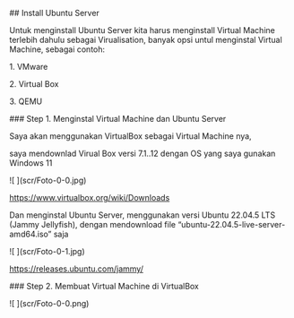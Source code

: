 \## Install Ubuntu Server

Untuk menginstall Ubuntu Server kita harus menginstall Virtual Machine terlebih dahulu sebagai Virualisation, banyak opsi untul menginstal Virtual Machine, sebagai contoh:

1\.	VMware

2\.	Virtual Box

3\.	QEMU



\### Step 1. Menginstal Virtual Machine dan Ubuntu Server

Saya akan menggunakan VirtualBox sebagai Virtual Machine nya,

saya mendownlad Virual Box versi 7.1..12 dengan OS yang saya gunakan Windows 11

!\[ ](scr/Foto-0-0.jpg)

https://www.virtualbox.org/wiki/Downloads



Dan menginstal Ubuntu Server, menggunakan versi Ubuntu 22.04.5 LTS (Jammy Jellyfish), dengan mendownload file “ubuntu-22.04.5-live-server-amd64.iso” saja

!\[ ](scr/Foto-0-1.jpg)

https://releases.ubuntu.com/jammy/



\### Step 2. Membuat Virtual Machine di VirtualBox



!\[ ](scr/Foto-0-0.png)





